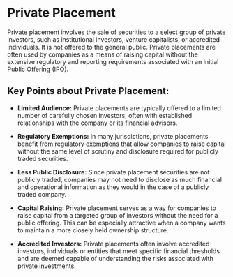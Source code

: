 # Private Placement

Private placement involves the sale of securities to a select group of private investors, such as institutional investors, venture capitalists, or accredited individuals. It is not offered to the general public. Private placements are often used by companies as a means of raising capital without the extensive regulatory and reporting requirements associated with an Initial Public Offering (IPO).

## Key Points about Private Placement:

- **Limited Audience:** Private placements are typically offered to a limited number of carefully chosen investors, often with established relationships with the company or its financial advisors.

- **Regulatory Exemptions:** In many jurisdictions, private placements benefit from regulatory exemptions that allow companies to raise capital without the same level of scrutiny and disclosure required for publicly traded securities.

- **Less Public Disclosure:** Since private placement securities are not publicly traded, companies may not need to disclose as much financial and operational information as they would in the case of a publicly traded company.

- **Capital Raising:** Private placement serves as a way for companies to raise capital from a targeted group of investors without the need for a public offering. This can be especially attractive when a company wants to maintain a more closely held ownership structure.

- **Accredited Investors:** Private placements often involve accredited investors, individuals or entities that meet specific financial thresholds and are deemed capable of understanding the risks associated with private investments.


